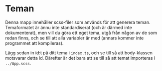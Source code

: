 # Teman
Denna mapp innehåller scss-filer som används för att generera teman. Temaformatet är ännu inte standardiserat (och är därmed inte dokumenterat), men vill du göra ett eget tema, utgå från någon av de som redan finns, och se till att alla variabler är med (annars kommer inte programmet att kompileras).

Lägg sedan in id:t på ditt tema i `index.ts`, och se till så att body-klassen motsvarar detta id. Därefter är det bara att se till så att temat importeras i `../App.scss`.
